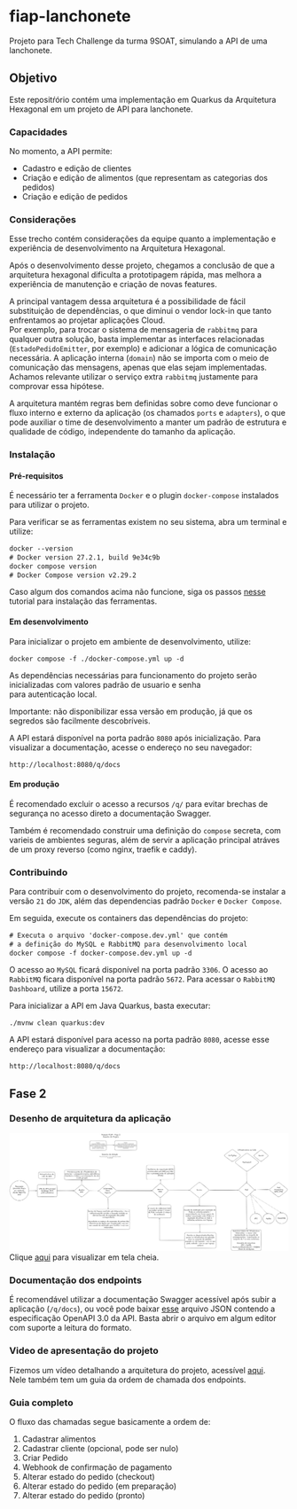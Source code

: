# fiap-lanchonete

Projeto para Tech Challenge da turma 9SOAT, simulando a API de uma lanchonete.

## Objetivo

Este repositŕório contém uma implementação em Quarkus da Arquitetura Hexagonal em um projeto de API para lanchonete.

### Capacidades

No momento, a API permite:

- Cadastro e edição de clientes
- Criação e edição de alimentos (que representam as categorias dos pedidos)
- Criação e edição de pedidos

### Considerações
Esse trecho contém considerações da equipe quanto a implementação e experiência de desenvolvimento na Arquitetura Hexagonal.  

Após o desenvolvimento desse projeto, chegamos a conclusão de que a arquitetura hexagonal dificulta a prototipagem rápida, mas melhora 
a experiência de manutenção e criação de novas features.  

A principal vantagem dessa arquitetura é a possibilidade de fácil substituição de dependências, o que diminui o vendor lock-in que tanto enfrentamos ao projetar 
aplicações Cloud.  
Por exemplo, para trocar o sistema de mensageria de `rabbitmq` para qualquer outra solução, basta implementar as interfaces relacionadas (`EstadoPedidoEmitter`, por exemplo) 
e adicionar a lógica de comunicação necessária. A aplicação interna (`domain`) não se importa com o meio de comunicação das mensagens, apenas que elas sejam implementadas.
Achamos relevante utilizar o serviço extra `rabbitmq` justamente para comprovar essa hipótese.  

A arquitetura mantém regras bem definidas sobre como deve funcionar o fluxo interno e externo da aplicação (os chamados `ports` e `adapters`), o que pode auxiliar 
o time de desenvolvimento a manter um padrão de estrutura e qualidade de código, independente do tamanho da aplicação.

### Instalação

#### Pré-requisitos

É necessário ter a ferramenta `Docker` e o plugin `docker-compose` instalados para utilizar o projeto.

Para verificar se as ferramentas existem no seu sistema, abra um terminal e utilize:

```shell
docker --version
# Docker version 27.2.1, build 9e34c9b
docker compose version
# Docker Compose version v2.29.2
```

Caso algum dos comandos acima não funcione, siga os passos [nesse](https://www.digitalocean.com/community/tutorials/how-to-install-and-use-docker-compose-on-ubuntu-20-04) tutorial para instalação das ferramentas.

#### Em desenvolvimento

Para inicializar o projeto em ambiente de desenvolvimento, utilize:

```shell
docker compose -f ./docker-compose.yml up -d
```

As dependências necessárias para funcionamento do projeto serão inicializadas com valores padrão de usuario e senha  
para autenticação local.

Importante: não disponibilizar essa versão em produção, já que os segredos são facilmente descobríveis.

A API estará disponível na porta padrão `8080` após inicialização.
Para visualizar a documentação, acesse o endereço no seu navegador:

```
http://localhost:8080/q/docs
```

#### Em produção

É recomendado excluir o acesso a recursos `/q/` para evitar brechas de segurança no acesso direto a documentação Swagger.

Também é recomendado construir uma definição do `compose` secreta, com varieis de ambientes seguras, além de servir
a aplicação principal atráves de um proxy reverso (como nginx, traefik e caddy).

### Contribuindo

Para contribuir com o desenvolvimento do projeto,
recomenda-se instalar a versão `21` do `JDK`, além das dependencias padrão `Docker` e `Docker Compose`.

Em seguida, execute os containers das dependências do projeto:

```shell
# Executa o arquivo 'docker-compose.dev.yml' que contém
# a definição do MySQL e RabbitMQ para desenvolvimento local
docker compose -f docker-compose.dev.yml up -d
```

O acesso ao `MySQL` ficará disponível na porta padrão `3306`.
O acesso ao `RabbitMQ` ficara disponível na porta padrão `5672`.
Para acessar o `RabbitMQ Dashboard`, utilize a porta `15672`.

Para inicializar a API em Java Quarkus, basta executar:

```shell
./mvnw clean quarkus:dev
```

A API estará disponível para acesso na porta padrão `8080`, acesse esse endereço para visualizar a documentação:

```
http://localhost:8080/q/docs
```

## Fase 2
### Desenho de arquitetura da aplicação
![](/public/img/desenho_aplicacao_fase_2.png)  
Clique [aqui](https://excalidraw.com/#json=1p_ph-W69GxI4F9MZgRvu,eWeftMENraZ0MDIHP8lLTg) para visualizar em tela cheia.

### Documentação dos endpoints
É recomendável utilizar a documentação Swagger acessível após subir a aplicação (`/q/docs`), ou você pode baixar 
[esse](/public/static/openapi.json) arquivo JSON contendo a especificação OpenAPI 3.0 da API. Basta abrir o arquivo em algum 
editor com suporte a leitura do formato.

### Video de apresentação do projeto
Fizemos um vídeo detalhando a arquitetura do projeto, acessível [aqui](https://youtu.be/3f4BSngvKEE).  
Nele também tem um guia da ordem de chamada dos endpoints.

### Guia completo
O fluxo das chamadas segue basicamente a ordem de:
1. Cadastrar alimentos
2. Cadastrar cliente (opcional, pode ser nulo)
3. Criar Pedido
4. Webhook de confirmação de pagamento
5. Alterar estado do pedido (checkout) 
6. Alterar estado do pedido (em preparação)
7. Alterar estado do pedido (pronto)

